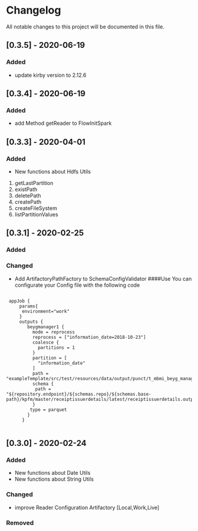 # Changelog
All notable changes to this project will be documented in this file.
## [0.3.5] - 2020-06-19

### Added

- update kirby version to 2.12.6
  
  
## [0.3.4] - 2020-06-19

### Added

- add Method getReader to FlowInitSpark 


## [0.3.3] - 2020-04-01

### Added

- New functions about  Hdfs Utils
1. getLastPartition
2. existPath
3. deletePath
4. createPath
5. createFileSystem
6. listPartitionValues

## [0.3.1] - 2020-02-25

### Added
### Changed
 - Add  ArtifactoryPathFactory to SchemaConfigValidator 
 ####Use
 You can configurate your Config file with the following code

 <pre><code> 
 appJob {
     params{
      environment="work"
     }
     outputs {
        beygmanager1 {
          mode = reprocess
          reprocess = ["information_date=2018-10-23"]
          coalesce {
            partitions = 1
          }
          partition = [
            "information_date"
          ]
          path = "exampleTemplate/src/test/resources/data/output/punct/t_mbmi_beyg_manager1"
          schema {
           path = "${repository.endpoint}/${schemas.repo}/${schemas.base-path}/kpfm/master/receiptissuerdetails/latest/receiptissuerdetails.output.schema"
          }
         type = parquet
        }
      } 
  </code></pre>

## [0.3.0] - 2020-02-24

### Added

- New functions about  Date Utils
- New functions about  String Utils

### Changed

- improve Reader Configuration Artifactory [Local,Work,Live]


### Removed

